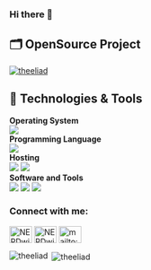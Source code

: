### Hi there 👋

## 🗂️ OpenSource Project

<a href="https://github.com/theeliad/Geospatial_Weather_App">
  <img align="center" src="https://github-readme-stats.vercel.app/api/pin/?username=theeliad&repo=Geospatial_Weather_App&show_icons=true" alt="theeliad" />
</a>


## 🔧 Technologies & Tools

**Operating System**<br>
![](https://img.shields.io/badge/-Windows-informational?style=flat&logo=windows&logoColor=white&color=0078D6)
<br>
**Programming Language**<br>
![](https://img.shields.io/badge/-Python-informational?style=flat&logo=python&logoColor=white&color=3776AB)
<br>
**Hosting**<br>
![](https://img.shields.io/badge/-Streamlit_Cloud-informational?style=flat&logo=streamlit&logoColor=red&color=000000)
![](https://img.shields.io/badge/-Github_Pages-informational?style=flat&logo=github&logoColor=white&color=222222)
<br>
**Software and Tools**<br>
![](https://img.shields.io/badge/-Git-informational?style=flat&logo=git&logoColor=white&color=F05032)
![](https://img.shields.io/badge/-Pycharm?style=flat&logo=Pycharm&logoColor=white&color=282829)
![](https://img.shields.io/badge/-PostgreSQL-informational?style=flat&logo=postgresql&logoColor=white&color=4169E1)

<p align="left"> 
<h3 align="left">Connect with me:</h3>
<a href="https://twitter.com/NERDwithSWAGGER" target="blank"><img align="center" src="https://cdn.jsdelivr.net/npm/simple-icons@3.0.1/icons/twitter.svg" alt="NERDwithSWAGGER" height="30" width="40" /></a>
<a href="https://www.linkedin.com/in/eli-p-96312163/" target="blank"><img align="center" src="https://cdn.jsdelivr.net/npm/simple-icons@3.0.1/icons/linkedin.svg" alt="NERDwithSWAGGER" height="30" width="40" /></a>
<a href="mailto:policapee@gmail.com" target="blank"><img align="center" src="https://cdn.jsdelivr.net/npm/simple-icons@3.0.1/icons/gmail.svg" alt="mailto:policapee@gmail.com" height="30" width="40" /></a>
</p>

<p><img align="left" src="https://github-readme-stats.vercel.app/api/top-langs/?username=theeliad&layout=compact" alt="theeliad" /></p>

<p>&nbsp;<img align="center" src="https://github-readme-stats.vercel.app/api?username=theeliad&show_icons=true" alt="theeliad" /></p>

<!--
**theeliad/theeliad** is a ✨ _special_ ✨ repository because its `README.md` (this file) appears on your GitHub profile.

Here are some ideas to get you started:

- 🔭 I’m currently working on ...
- 🌱 I’m currently learning ...
- 👯 I’m looking to collaborate on ...
- 🤔 I’m looking for help with ...
- 💬 Ask me about ...
- 📫 How to reach me: ...
- 😄 Pronouns: ...
- ⚡ Fun fact: ...
-->
